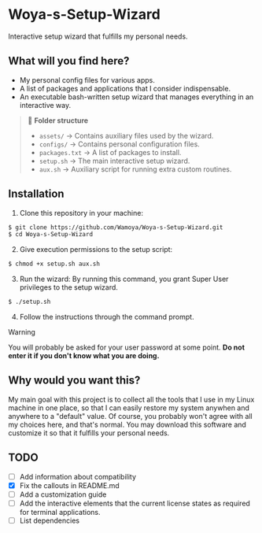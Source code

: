# Woya-s-Setup-Wizard
Interactive setup wizard that fulfills my personal needs.

## What will you find here?
- My personal config files for various apps.
- A list of packages and applications that I consider indispensable.
- An executable bash-written setup wizard that manages everything in an interactive way.

> 📁 **Folder structure**
> - `assets/` -> Contains auxiliary files used by the wizard.
> - `configs/` -> Contains personal configuration files.
> - `packages.txt` -> A list of packages to install.
> - `setup.sh` -> The main interactive setup wizard.
> - `aux.sh` -> Auxiliary script for running extra custom routines.

## Installation
1. Clone this repository in your machine:
```bash
$ git clone https://github.com/Wamoya/Woya-s-Setup-Wizard.git
$ cd Woya-s-Setup-Wizard
```
2. Give execution permissions to the setup script:
```bash
$ chmod +x setup.sh aux.sh
```
3. Run the wizard: By running this command, you grant Super User privileges to the setup wizard.
```bash
$ ./setup.sh
```
4. Follow the instructions through the command prompt.
> [!WARNING]
> You will probably be asked for your user password at some point. **Do not enter it if you don't know what you are doing.**

## Why would you want this?
My main goal with this project is to collect all the tools that I use in my Linux machine in one place, so that I can easily restore my system anywhen and anywhere to a "default" value.
Of course, you probably won't agree with all my choices here, and that's normal. You may download this software and customize it so that it fulfills your personal needs.

## TODO
- [ ] Add information about compatibility
- [x] Fix the callouts in README.md
- [ ] Add a customization guide
- [ ] Add the interactive elements that the current license states as required for terminal applications.
- [ ] List dependencies
